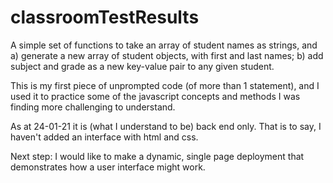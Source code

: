 # classroomTestResults

A simple set of functions to take an array of student names as strings, and a) generate a new array of student objects, with first and last names; b) add subject and grade as a new key-value pair to any given student.


This is my first piece of unprompted code (of more than 1 statement), and I used it to practice some of the javascript concepts and methods I was finding more challenging to understand.

As at 24-01-21 it is (what I understand to be) back end only. That is to say, I haven't added an interface with html and css.

Next step: I would like to make a dynamic, single page deployment that demonstrates how a user interface might work.
